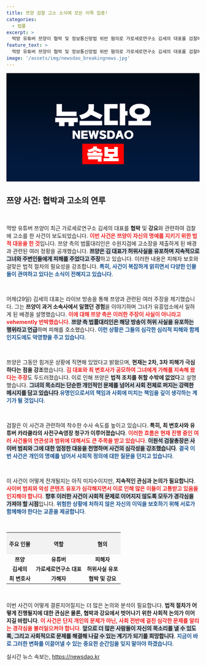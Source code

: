 ```yaml
---
title: 쯔양 검찰 고소 소식에 모든 이목 집중!
categories:
  - 법률
excerpt: >
  먹방 유튜버 쯔양이 협박 및 정보통신망법 위반 혐의로 가로세로연구소 김세의 대표를 검찰에 고소했습니다. 쯔양 측은 허위사실 유포와 명예 훼손에 대한 강경 대응을 예고하며 사건의 진실을 밝혀내겠다고 선언했습니다. 과연 이번 고소가 어떤 반전을 가져올지 귀추가 주목됩니다!
feature_text: >
  먹방 유튜버 쯔양이 협박 및 정보통신망법 위반 혐의로 가로세로연구소 김세의 대표를 검찰에 고소했습니다. 쯔양 측은 허위사실 유포와 명예 훼손에 대한 강경 대응을 예고하며 사건의 진실을 밝혀내겠다고 선언했습니다. 과연 이번 고소가 어떤 반전을 가져올지 귀추가 주목됩니다!
image: '/assets/img/newsdao_breakingnews.jpg'
---
```


<p><img src="/assets/img/newsdao_breakingnews.jpg" alt="ontimetimes 속보" /></p>

<h2 data-ke-size="size26">쯔양 사건: 협박과 고소의 연루</h2>

<p data-ke-size="size16">&nbsp;</p>

<p>먹방 유튜버 쯔양이 최근 가로세로연구소 김세의 대표를 <b>협박</b> 및 <b>강요</b>와 관련하여 검찰에 고소를 한 사건이 보도되었습니다. <b><span style="color: #ee2323;">이번 사건은 쯔양이 자신의 명예를 지키기 위한 법적 대응을 한 것</span></b>입니다. 쯔양 측의 법률대리인은 수원지검에 고소장을 제출하게 된 배경과 관련된 여러 정황을 공개했습니다. <b><span style="background-color: #21538527;">쯔양은 김 대표가 허위사실을 유포하며 지속적으로 그녀와 주변인들에게 피해를 주었다고 주장</span></b>하고 있습니다. 이러한 내용은 피해자 보호와 걸맞은 법적 절차의 필요성을 강조합니다. <b><span style="color: #1a5490;">특히, 사건이 복잡하게 얽히면서 다양한 인물들이 관여하고 있다는 소식이 전해지고 있습니다</span></b>.</p></p>

<p data-ke-size="size16">&nbsp;</p>

<p>어제(29일) 김세의 대표는 라이브 방송을 통해 쯔양과 관련된 여러 주장을 제기했습니다. 그는 <b>쯔양이 과거 소속사에서 일했던 경험</b>을 이야기하며 그녀가 유흥업소에서 일하게 된 배경을 설명했습니다. <b><span style="color: #ee2323;">이에 대해 쯔양 측은 이러한 주장이 사실이 아니라고 vehemently 반박했습니다</span></b>. <b><span style="background-color: #21538527;">쯔양 측 법률대리인은 해당 방송이 허위 사실을 유포하는 행위라고 언급</span></b>하며 피해를 호소했습니다. <b><span style="color: #1a5490;">이런 상황은 그들의 심각한 심리적 피해와 함께 인지도에도 악영향을 주고 있습니다</span></b>.</p></p>

<p data-ke-size="size16">&nbsp;</p>

<p>쯔양은 그동안 힘겨운 상황에 직면해 있었다고 밝혔으며, <b>현재는 2차, 3차 피해가 극심하다는 점을 강조</b>했습니다. <b><span style="color: #ee2323;">김 대표와 최 변호사가 공모하여 그녀에게 가해를 지속해 왔다는 주장</span></b>도 두드러졌습니다. 이로 인해 쯔양은 <b>법적 조치를 취할 수밖에 없었다</b>고 설명했습니다. <b><span style="background-color: #21538527;">그녀의 목소리는 단순한 개인적인 문제를 넘어서 사회 전체로 퍼지는 강력한 메시지를 담고 있습니다</span></b>.<b><span style="color: #1a5490;">유명인으로서의 책임과 사회에 미치는 책임을 깊이 생각하는 계기가 될 것입니다</span></b>.</p></p>

<p data-ke-size="size16">&nbsp;</p>

<p>검찰은 이 사건과 관련하여 착수한 수사 속도를 높이고 있습니다. <b>특히, 최 변호사와 유튜버 카라큘라의 사전구속영장 청구가 이루어졌습니다</b>. <b><span style="color: #ee2323;">이러한 흐름은 현재 진행 중인 여러 사건들의 연관성과 범위에 대해서도 큰 주목을 받고 있습니다</span></b>. <b><span style="background-color: #21538527;">이원석 검찰총장은 사이버 범죄와 그에 대한 엄정한 대응을 천명하며 사건의 심각성을 강조했습니다</span></b>. <b><span style="color: #1a5490;">결국 이번 사건은 개인의 명예를 넘어서 사회적 정의에 대한 질문을 던지고 있습니다</span></b>.</p></p>

<p data-ke-size="size16">&nbsp;</p>

<p>이 사건이 어떻게 전개될지는 아직 미지수이지만, <b>지속적인 관심과 논의가 필요합니다</b>. <b><span style="color: #ee2323;">사이버 범죄와 악성 콘텐츠 유포가 심각해지면서 이로 인해 많은 이들이 고통받고 있음을 인지해야 합니다</span></b>. <b><span style="background-color: #21538527;">향후 이러한 사건이 사회적 문제로 이어지지 않도록 모두가 경각심을 가져야 할 시점</span></b>입니다. <b><span style="color: #1a5490;">위험한 상황에 처하지 않은 자신의 이익을 보호하기 위해 서로가 함께해야 한다는 교훈을 제공합니다</span></b>.</p></p>

<p data-ke-size="size16">&nbsp;</p>

<table style="width: 100%; border-collapse: collapse;">
    <tr>
        <th style="text-align: center; background-color: #f2f2f2; height: 50px;">주요 인물</th>
        <th style="text-align: center; background-color: #f2f2f2; height: 50px;">역할</th>
        <th style="text-align: center; background-color: #f2f2f2; height: 50px;">혐의</th>
    </tr>
    <tr>
        <td style="text-align: center; height: 17px;"><b>쯔양</b></td>
        <td style="text-align: center; height: 17px;"><b>유튜버</b></td>
        <td style="text-align: center; height: 17px;"><b>피해자</b></td>
    </tr>
    <tr>
        <td style="text-align: center; height: 17px;"><b>김세의</b></td>
        <td style="text-align: center; height: 17px;"><b>가로세로연구소 대표</b></td>
        <td style="text-align: center; height: 17px;"><b>허위사실 유포</b></td>
    </tr>
    <tr>
        <td style="text-align: center; height: 17px;"><b>최 변호사</b></td>
        <td style="text-align: center; height: 17px;"><b>가해자</b></td>
        <td style="text-align: center; height: 17px;"><b>협박 및 강요</b></td>
    </tr>
</table>

<p data-ke-size="size16">&nbsp;</p>

<p>이번 사건이 어떻게 결론지어질지는 더 많은 논의와 분석이 필요합니다. <b>법적 절차가 어떻게 진행될지에 대한 관심은 물론, 협박과 강요에서 벗어나기 위한 사회적 논의가 이어지길 바랍니다</b>. <b><span style="color: #ee2323;">이 사건은 단지 개인의 문제가 아닌, 사회 전반에 걸친 심각한 문제를 알리는 경각심을 불러일으켜야 합니다</span></b>. <b><span style="background-color: #21538527;">앞으로 더 많은 사람들이 자신의 목소리를 낼 수 있도록, 그리고 사회적으로 문제를 해결해 나갈 수 있는 계기가 되기를 희망합니다</span></b>. <b><span style="color: #1a5490;">지금이 바로 그러한 변화를 이끌어낼 수 있는 중요한 순간임을 잊지 말아야 하겠습니다</span></b>.</p></p>
실시간 뉴스 속보는, <a href="https://newsdao.kr" rel="dofollow">https://newsdao.kr</a>


